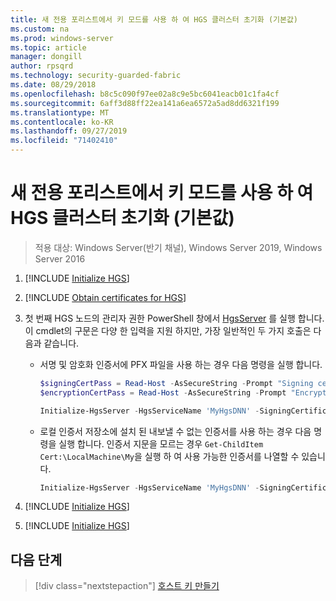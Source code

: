 ```yaml
---
title: 새 전용 포리스트에서 키 모드를 사용 하 여 HGS 클러스터 초기화 (기본값)
ms.custom: na
ms.prod: windows-server
ms.topic: article
manager: dongill
author: rpsqrd
ms.technology: security-guarded-fabric
ms.date: 08/29/2018
ms.openlocfilehash: b8c5c090f97ee02a8c9e5bc6041eacb01c1fa4cf
ms.sourcegitcommit: 6aff3d88ff22ea141a6ea6572a5ad8dd6321f199
ms.translationtype: MT
ms.contentlocale: ko-KR
ms.lasthandoff: 09/27/2019
ms.locfileid: "71402410"
---
```

# <a name="initialize-the-hgs-cluster-using-key-mode-in-a-new-dedicated-forest-default"></a>새 전용 포리스트에서 키 모드를 사용 하 여 HGS 클러스터 초기화 (기본값)

>적용 대상: Windows Server(반기 채널), Windows Server 2019, Windows Server 2016


1.  [!INCLUDE [Initialize HGS](../../../includes/guarded-fabric-initialize-hgs-default-step-one.md)] 
2.  [!INCLUDE [Obtain certificates for HGS](../../../includes/guarded-fabric-initialize-hgs-default-step-two.md)]

3.  첫 번째 HGS 노드의 관리자 권한 PowerShell 창에서 [HgsServer](https://technet.microsoft.com/library/mt652185.aspx) 를 실행 합니다. 이 cmdlet의 구문은 다양 한 입력을 지원 하지만, 가장 일반적인 두 가지 호출은 다음과 같습니다.

    -   서명 및 암호화 인증서에 PFX 파일을 사용 하는 경우 다음 명령을 실행 합니다.

        ```powershell
        $signingCertPass = Read-Host -AsSecureString -Prompt "Signing certificate password"
        $encryptionCertPass = Read-Host -AsSecureString -Prompt "Encryption certificate password"

        Initialize-HgsServer -HgsServiceName 'MyHgsDNN' -SigningCertificatePath '.\signCert.pfx' -SigningCertificatePassword $signingCertPass -EncryptionCertificatePath '.\encCert.pfx' -EncryptionCertificatePassword $encryptionCertPass -TrustHostkey
        ```

    -   로컬 인증서 저장소에 설치 된 내보낼 수 없는 인증서를 사용 하는 경우 다음 명령을 실행 합니다. 인증서 지문을 모르는 경우 `Get-ChildItem Cert:\LocalMachine\My`을 실행 하 여 사용 가능한 인증서를 나열할 수 있습니다.

        ```powershell
        Initialize-HgsServer -HgsServiceName 'MyHgsDNN' -SigningCertificateThumbprint '1A2B3C4D5E6F...' -EncryptionCertificateThumbprint '0F9E8D7C6B5A...' --TrustHostKey
        ```

4.  [!INCLUDE [Initialize HGS](../../../includes/guarded-fabric-initialize-hgs-default-step-four.md)]  

5.  [!INCLUDE [Initialize HGS](../../../includes/guarded-fabric-initialize-hgs-default-step-five.md)]


## <a name="next-step"></a>다음 단계

> [!div class="nextstepaction"]
> [호스트 키 만들기](guarded-fabric-create-host-key.md)